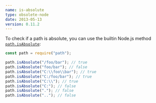 ```yaml
---
name: is-absolute
type: obsolete-node
date: 2013-05-13
version: 0.11.2
---
```


To check if a path is absolute, you can use the builtin Node.js method [`path.isAbsolute`](https://nodejs.org/api/path.html#path_path_isabsolute_path):

```js
const path = require("path");

path.isAbsolute("/foo/bar"); // true
path.isAbsolute("foo/bar"); // false
path.isAbsolute("C:\\foo\\bar"); // true
path.isAbsolute("C:/foo/bar"); // true
path.isAbsolute("C:\\"); // true
path.isAbsolute("C:"); // false
path.isAbsolute("."); // false
path.isAbsolute(".."); // false
```
